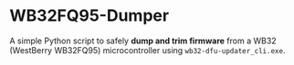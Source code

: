 # WB32FQ95-Dumper
A simple Python script to safely **dump and trim firmware** from a WB32 (WestBerry WB32FQ95) microcontroller using `wb32-dfu-updater_cli.exe`.
